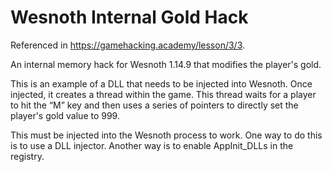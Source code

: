 # Wesnoth Internal Gold Hack
Referenced in https://gamehacking.academy/lesson/3/3.

An internal memory hack for Wesnoth 1.14.9 that modifies the player's gold.

This is an example of a DLL that needs to be injected into Wesnoth. Once injected, it creates a thread within the game. This thread waits for a player to hit the “M” key and then uses a series of pointers to directly set the player's gold value to 999.

This must be injected into the Wesnoth process to work. One way to do this is to use a DLL injector. Another way is to enable AppInit_DLLs in the registry.
